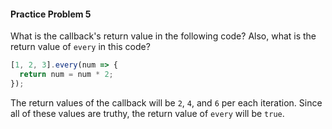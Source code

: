 #### Practice Problem 5

What is the callback's return value in the following code? Also, what is the return value of `every` in this code?

```js
[1, 2, 3].every(num => {
  return num = num * 2;
});
```

The return values of the callback will be `2`, `4`, and `6` per each iteration.  Since all of these values are truthy, the return value of `every` will be `true`.

